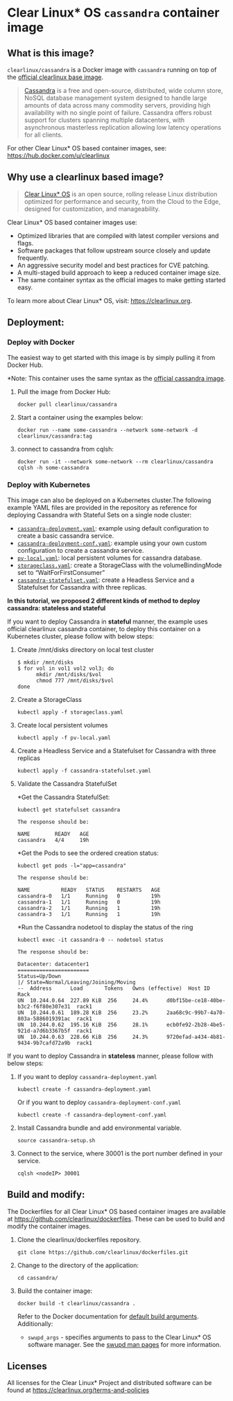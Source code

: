 # Clear Linux* OS `cassandra` container image

<!-- Required -->
## What is this image?

`clearlinux/cassandra` is a Docker image with `cassandra` running on top of the
[official clearlinux base image](https://hub.docker.com/_/clearlinux). 

<!-- application introduction -->
> [Cassandra](http://cassandra.apache.org/) is a free and open-source, distributed, 
> wide column store, NoSQL database management system designed to handle large amounts 
> of data across many commodity servers, providing high availability with no single 
> point of failure. Cassandra offers robust support for clusters spanning multiple 
> datacenters, with asynchronous masterless replication allowing low latency operations 
> for all clients.  

For other Clear Linux* OS
based container images, see: https://hub.docker.com/u/clearlinux

## Why use a clearlinux based image?

<!-- CL introduction -->
> [Clear Linux* OS](https://clearlinux.org/) is an open source, rolling release
> Linux distribution optimized for performance and security, from the Cloud to
> the Edge, designed for customization, and manageability.

Clear Linux* OS based container images use:
* Optimized libraries that are compiled with latest compiler versions and
  flags.
* Software packages that follow upstream source closely and update frequently.
* An aggressive security model and best practices for CVE patching.
* A multi-staged build approach to keep a reduced container image size.
* The same container syntax as the official images to make getting started
  easy. 

To learn more about Clear Linux* OS, visit: https://clearlinux.org.

<!-- Required -->
## Deployment:

### Deploy with Docker
The easiest way to get started with this image is by simply pulling it from
Docker Hub. 

*Note: This container uses the same syntax as the [official cassandra image](https://hub.docker.com/_/cassandra).


1. Pull the image from Docker Hub: 
    ```
    docker pull clearlinux/cassandra
    ```

2. Start a container using the examples below:

    ```
    docker run --name some-cassandra --network some-network -d clearlinux/cassandra:tag
    ```
    
3. connect to cassandra from cqlsh:

    ```
    docker run -it --network some-network --rm clearlinux/cassandra cqlsh -h some-cassandra
    ```

<!-- Optional -->
### Deploy with Kubernetes
This image can also be deployed on a Kubernetes cluster.The following example YAML files are provided 
in the repository as reference for deploying Cassandra with Stateful Sets on a single node cluster:

- [`cassandra-deployment.yaml`](https://github.com/clearlinux/dockerfiles/blob/master/cassandra/cassandra-deployment.yaml): example using default configuration to create a basic cassandra service.
- [`cassandra-deployment-conf.yaml`](https://github.com/clearlinux/dockerfiles/blob/master/cassandra/cassandra-deployment-conf.yaml): example using your own custom configuration to create a cassandra service.
- [`pv-local.yaml`](https://github.com/clearlinux/dockerfiles/blob/master/cassandra/pv-local.yaml): local persistent volumes for cassandra database.
- [`storageclass.yaml`](https://github.com/clearlinux/dockerfiles/blob/master/cassandra/storageclass.yaml): create a StorageClass with the volumeBindingMode set to “WaitForFirstConsumer”
- [`cassandra-statefulset.yaml`](https://github.com/clearlinux/dockerfiles/blob/master/cassandra/cassandra-statefulset.yaml): create a Headless Service and a Statefulset for Cassandra with three replicas.



**In this tutorial, we proposed 2 different kinds of method to deploy cassandra: stateless and stateful**

If you want to deploy Cassandra in **stateful** manner, the example uses official clearlinux cassandra container, to deploy this container on a Kubernetes cluster, please follow with below steps:

1.  Create /mnt/disks directory on local test cluster
    
    ```
    $ mkdir /mnt/disks
    $ for vol in vol1 vol2 vol3; do
          mkdir /mnt/disks/$vol
          chmod 777 /mnt/disks/$vol
    done
    ```
2. Create a StorageClass
    ```
    kubectl apply -f storageclass.yaml
    ```
3. Create local persistent volumes
    ```
    kubectl apply -f pv-local.yaml
    ```
4. Create a Headless Service and a Statefulset for Cassandra with three replicas
    ```
    kubectl apply -f cassandra-statefulset.yaml 
    ```
5. Validate the Cassandra StatefulSet
   
    *Get the Cassandra StatefulSet:
    ```
    kubectl get statefulset cassandra
    ```
    ```
    The response should be:

    NAME        READY   AGE
    cassandra   4/4     19h
    ```
    *Get the Pods to see the ordered creation status:
    ```
    kubectl get pods -l="app=cassandra"
    ```
    ```
    The response should be:

    NAME          READY   STATUS    RESTARTS   AGE
    cassandra-0   1/1     Running   0          19h
    cassandra-1   1/1     Running   0          19h
    cassandra-2   1/1     Running   1          19h
    cassandra-3   1/1     Running   1          19h
    ```
    *Run the Cassandra nodetool to display the status of the ring
    ```
    kubectl exec -it cassandra-0 -- nodetool status
    ```
    ```
    The response should be:

    Datacenter: datacenter1
    =======================
    Status=Up/Down
    |/ State=Normal/Leaving/Joining/Moving
    --  Address      Load       Tokens   Owns (effective)  Host ID  Rack
    UN  10.244.0.64  227.89 KiB  256     24.4%      d0bf15be-ce18-40be-b3c2-f6f80e307e31  rack1
    UN  10.244.0.61  189.28 KiB  256     23.2%      2aa68c9c-99b7-4a70-803a-5886019391ac  rack1
    UN  10.244.0.62  195.16 KiB  256     28.1%      ecb0fe92-2b28-4be5-921d-a7d6b3367b5f  rack1
    UN  10.244.0.63  228.66 KiB  256     24.3%      9720efad-a434-4b81-9434-9b7cafd72a9b  rack1
    ```



If you want to deploy Cassandra in **stateless** manner, please follow with below steps:

1. If you want to deploy `cassandra-deployment.yaml`

   ```
   kubectl create -f cassandra-deployment.yaml
   ```

   Or if you want to deploy `cassandra-deployment-conf.yaml`  

   ```
   kubectl create -f cassandra-deployment-conf.yaml
   ```

2. Install Cassandra bundle and add environmental variable.

   ```
   source cassandra-setup.sh
   ```

3. Connect to the service, where 30001 is the port number defined in your service.

   ```
   cqlsh <nodeIP> 30001
   ```

<!-- Required -->

## Build and modify:

The Dockerfiles for all Clear Linux* OS based container images are available at
https://github.com/clearlinux/dockerfiles. These can be used to build and
modify the container images.

1. Clone the clearlinux/dockerfiles repository.
    ```
    git clone https://github.com/clearlinux/dockerfiles.git
    ```

2. Change to the directory of the application:
    ```
    cd cassandra/
    ```

3. Build the container image:
    ```
    docker build -t clearlinux/cassandra .
    ```

   Refer to the Docker documentation for [default build arguments](https://docs.docker.com/engine/reference/builder/#arg).
   Additionally:
   
   - `swupd_args` - specifies arguments to pass to the Clear Linux* OS software
     manager. See the [swupd man pages](https://github.com/clearlinux/swupd-client/blob/master/docs/swupd.1.rst#options)
     for more information.

<!-- Required -->
## Licenses

All licenses for the Clear Linux* Project and distributed software can be found
at https://clearlinux.org/terms-and-policies
